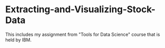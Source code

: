 # Extracting-and-Visualizing-Stock-Data
This includes my assignment from "Tools for Data Science" course that is held by IBM. 
